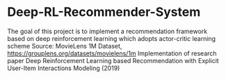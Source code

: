 # Deep-RL-Recommender-System
The goal of this project is to implement a recommendation framework based on deep reinforcement learning which adopts actor-critic learning scheme
Source: MovieLens 1M Dataset,    	 
        https://grouplens.org/datasets/movielens/1m
Implementation of research paper Deep Reinforcement Learning based Recommendation with Explicit User-Item Interactions Modeling (2019)

